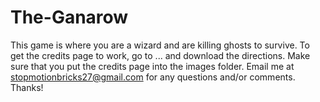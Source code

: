 # The-Ganarow
This game is where you are a wizard and are killing ghosts to survive. To get the credits page to work, go to ... and download the directions. Make sure that you put the credits page into the images folder. Email me at stopmotionbricks27@gmail.com for any questions and/or comments. Thanks!
